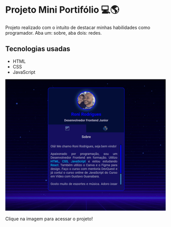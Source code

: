 # Projeto Mini Portifólio 💻🌎

Projeto realizado com o intuito de destacar minhas habilidades como programador. Aba um: sobre, aba dois: redes.

## Tecnologias usadas

- HTML
- CSS
- JavaScript

[<img src="src/imagens/mini-portifolio.gif" alt="gif da tela do projeto" target="_blank">](https://roni-88.github.io/mini-portifolio)

Clique na imagem para acessar o projeto!
